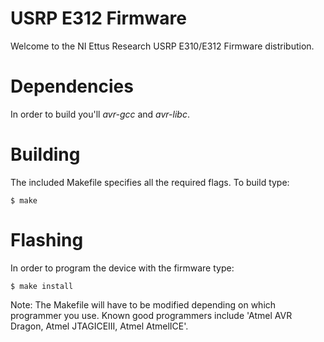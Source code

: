 USRP E312 Firmware
==================

Welcome to the NI Ettus Research USRP E310/E312 Firmware distribution.

# Dependencies

In order to build you'll *avr-gcc* and *avr-libc*.

# Building

The included Makefile specifies all the required flags. To build type:
```
$ make
```

# Flashing

In order to program the device with the firmware type:
```
$ make install
```

Note: The Makefile will have to be modified depending on which programmer you use.
Known good programmers include 'Atmel AVR Dragon, Atmel JTAGICEIII, Atmel AtmelICE'.
